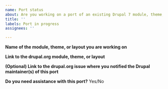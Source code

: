 ```yaml
---
name: Port status
about: Are you working on a port of an existing Drupal 7 module, theme, or layout?
title: ''
labels: Port in progress
assignees: ''

---
```


**Name of the module, theme, or layout you are working on**
<!-- example: Forum Access -->

**Link to the drupal.org module, theme, or layout**
<!-- example: https://www.drupal.org/project/forum_access -->

**(Optional) Link to the drupal.org issue where you notified the Drupal maintainer(s) of this port**
<!-- example: https://www.drupal.org/project/aberdeen/issues/3091971 -->

**Do you need assistance with this port?**
Yes/No

<!-- example: Please return to this issue and add a comment when the repository has been added to https://github.com/backdrop-contrib, or when there is an initial release. -->
